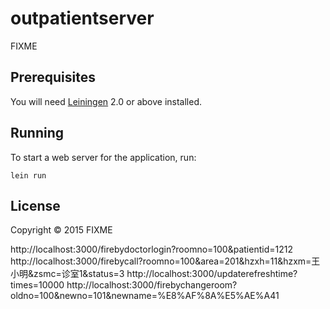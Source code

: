 # outpatientserver

FIXME

## Prerequisites

You will need [Leiningen][1] 2.0 or above installed.

[1]: https://github.com/technomancy/leiningen

## Running

To start a web server for the application, run:

    lein run

## License

Copyright © 2015 FIXME

http://localhost:3000/firebydoctorlogin?roomno=100&patientid=1212
http://localhost:3000/firebycall?roomno=100&area=201&hzxh=11&hzxm=王小明&zsmc=诊室1&status=3
http://localhost:3000/updaterefreshtime?times=10000
http://localhost:3000/firebychangeroom?oldno=100&newno=101&newname=%E8%AF%8A%E5%AE%A41
